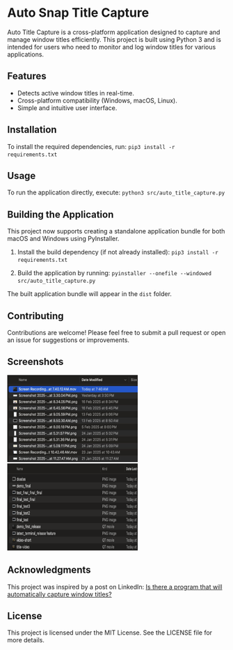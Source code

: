 # Auto Snap Title Capture

Auto Title Capture is a cross-platform application designed to capture and manage window titles efficiently. This project is built using Python 3 and is intended for users who need to monitor and log window titles for various applications.

## Features

- Detects active window titles in real-time.
- Cross-platform compatibility (Windows, macOS, Linux).
- Simple and intuitive user interface.

## Installation

To install the required dependencies, run:
`pip3 install -r requirements.txt`


## Usage

To run the application directly, execute:
`python3 src/auto_title_capture.py`


## Building the Application

This project now supports creating a standalone application bundle for both macOS and Windows using PyInstaller.

1. Install the build dependency (if not already installed):
`pip3 install -r requirements.txt`

2. Build the application by running:
`pyinstaller --onefile --windowed src/auto_title_capture.py`


The built application bundle will appear in the `dist` folder.

## Contributing

Contributions are welcome! Please feel free to submit a pull request or open an issue for suggestions or improvements.

## Screenshots

<p>
  <img src="images/as_is.png" alt="As Is Image" width="300" height="200" style="margin-right: 20px;" />
  <img src="images/to_be.png" alt="To Be Image" width="300" height="200" />
</p>

## Acknowledgments

This project was inspired by a post on LinkedIn:
[Is there a program that will automatically capture window titles?](https://www.linkedin.com/posts/dangericke_is-there-a-program-that-will-automatically-activity-7297400112937414659-2pwo?utm_source=share&utm_medium=member_desktop&rcm=ACoAACSsjHQBIzh_KO1xQP5DJ08ul0x7C_cYedQ)

## License

This project is licensed under the MIT License. See the LICENSE file for more details.